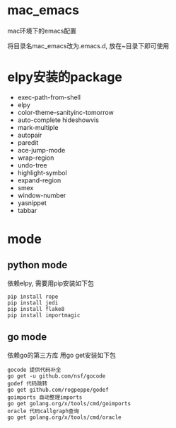 # mac_emacs
mac环境下的emacs配置

将目录名mac_emacs改为.emacs.d, 放在~目录下即可使用

# elpy安装的package
- exec-path-from-shell
- elpy
- color-theme-sanityinc-tomorrow
- auto-complete hideshowvis
- mark-multiple
- autopair
- paredit
- ace-jump-mode
- wrap-region
- undo-tree
- highlight-symbol
- expand-region
- smex
- window-number
- yasnippet
- tabbar

# mode
## python mode
依赖elpy, 需要用pip安装如下包

    pip install rope
    pip install jedi
    pip install flake8
    pip install importmagic

## go mode
依赖go的第三方库 用go get安装如下包

    gocode 提供代码补全
    go get -u github.com/nsf/gocode
    godef 代码跳转
    go get github.com/rogpeppe/godef
    goimports 自动整理imports
    go get golang.org/x/tools/cmd/goimports
    oracle 代码callgraph查询
    go get golang.org/x/tools/cmd/oracle